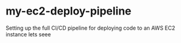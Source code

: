 # my-ec2-deploy-pipeline
Setting up the full CI/CD pipeline for deploying code to an AWS EC2 instance
lets seee
